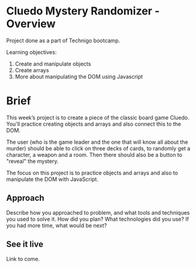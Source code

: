 # Cluedo Mystery Randomizer - Overview
Project done as a part of Technigo bootcamp. 

Learning objectives:
1. Create and manipulate objects
2. Create arrays
3. More about manipulating the DOM using Javascript

# Brief
This week’s project is to create a piece of the classic board game Cluedo. 
You'll practice creating objects and arrays and also connect this to the DOM.

The user (who is the game leader and the one that will know all about the murder) should be able to click on three decks of cards, to randomly get a character, a weapon and a room. Then there should also be a button to "reveal" the mystery.

The focus on this project is to practice objects and arrays and also to manipulate the DOM with JavaScript.

## Approach
Describe how you approached to problem, and what tools and techniques you used to solve it. How did you plan? What technologies did you use? If you had more time, what would be next?


## See it live
Link to come.